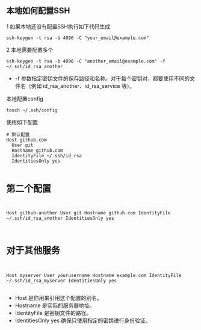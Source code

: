 <h2>本地如何配置SSH</h2>
<p>1 如果本地还没有配置SSH执行如下代码生成</p>
<pre><code class="language-bash">ssh-keygen -t rsa -b 4096 -C &quot;your_email@example.com&quot;
</code></pre>
<p>2 本地需要配置多个</p>
<pre><code>ssh-keygen -t rsa -b 4096 -C &quot;another_email@example.com&quot; -f ~/.ssh/id_rsa_another
</code></pre>
<ul>
<li>-f 参数指定密钥文件的保存路径和名称。对于每个密钥对，都要使用不同的文件名（例如 id_rsa_another、id_rsa_service 等）。</li>
</ul>
<p>本地配置config</p>
<pre><code>touch ~/.ssh/config
</code></pre>
<p>使用如下配置</p>
<pre><code># 默认配置
Host github.com
  User git
  Hostname github.com
  IdentityFile ~/.ssh/id_rsa
  IdentitiesOnly yes

# 第二个配置
Host github-another
  User git
  Hostname github.com
  IdentityFile ~/.ssh/id_rsa_another
  IdentitiesOnly yes

# 对于其他服务
Host myserver
  User yourusername
  Hostname example.com
  IdentityFile ~/.ssh/id_rsa_myserver
  IdentitiesOnly yes
</code></pre>
<ul>
<li>Host 是你用来引用这个配置的别名。</li>
<li>Hostname 是实际的服务器地址。</li>
<li>IdentityFile 是密钥文件的路径。</li>
<li>IdentitiesOnly yes 确保只使用指定的密钥进行身份验证。</li>
</ul>

